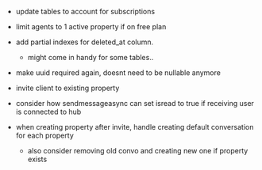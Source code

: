 - update tables to account for subscriptions
- limit agents to 1 active property if on free plan
- add partial indexes for deleted_at column.
    - might come in handy for some tables..
- make uuid required again, doesnt need to be nullable anymore
- invite client to existing property
- consider how sendmessageasync can set isread to true if receiving user is connected to hub

- when creating property after invite, handle creating default conversation for each property
    - also consider removing old convo and creating new one if property exists
